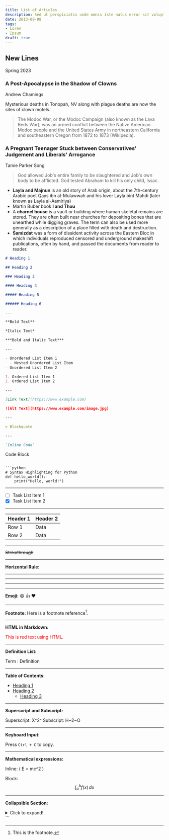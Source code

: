 ```yaml
---
title: List of Articles
description: Sed ut perspiciatis unde omnis iste natus error sit voluptatem
date: 2013-09-08
tags:
- Lorem
- Ipsum
draft: true
---
```



## New Lines
Spring 2023

### A Post-Apocalypse in the Shadow of Clowns
Andrew Chamings

Mysterious deaths in Tonopah, NV along with plague deaths are now the sites of clown motels. 

>The Modoc War, or the Modoc Campaign (also known as the Lava Beds War), was an armed conflict between the Native American Modoc people and the United States Army in northeastern California and southeastern Oregon from 1872 to 1873 (Wikipedia).

### A Pregnant Teenager Stuck between Conservatives' Judgement and Liberals' Arrogance
Tamie Parker Song

> God allowed Job's entire family to be slaughtered and Job's own body to be afflicted.
> God tested Abraham to kill his only child, Issac. 

* **Layla and Majnun** is an old story of Arab origin, about the 7th-century Arabic poet Qays ibn al-Mulawwah and his lover Layla bint Mahdi (later known as Layla al-Aamiriya)
* Martin Buber book **I and Thou**
* A **charnel house** is a vault or building where human skeletal remains are stored. They are often built near churches for depositing bones that are unearthed while digging graves. The term can also be used more generally as a description of a place filled with death and destruction.
* **Samizdat** was a form of dissident activity across the Eastern Bloc in which individuals reproduced censored and underground makeshift publications, often by hand, and passed the documents from reader to reader.



```markdown
# Heading 1

## Heading 2

### Heading 3

#### Heading 4

##### Heading 5

###### Heading 6

---

**Bold Text**

*Italic Text*

***Bold and Italic Text***

---

- Unordered List Item 1
  - Nested Unordered List Item
- Unordered List Item 2

1. Ordered List Item 1
2. Ordered List Item 2

---

[Link Text](https://www.example.com)

![Alt Text](https://www.example.com/image.jpg)

---

> Blockquote

---

`Inline Code`

```
Code Block
```

```python
# Syntax Highlighting for Python
def hello_world():
    print("Hello, world!")
```

---

- [ ] Task List Item 1
- [x] Task List Item 2

---

| Header 1 | Header 2 |
| -------- | -------- |
| Row 1    | Data     |
| Row 2    | Data     |

---

~~Strikethrough~~

---

**Horizontal Rule:**
___
---
***

---

**Emoji:**
:smile: :+1: :heart:

---

**Footnote:**
Here is a footnote reference[^1].

[^1]: This is the footnote.

---

**HTML in Markdown:**

<div style="color: red;">This is red text using HTML.</div>

---

**Definition List:**

Term
: Definition

---

**Table of Contents:**

- [Heading 1](#heading-1)
- [Heading 2](#heading-2)
  - [Heading 3](#heading-3)

---

**Superscript and Subscript:**

Superscript: X^2^
Subscript: H~2~O

---

**Keyboard Input:**

Press `Ctrl + C` to copy.

---

**Mathematical expressions:**

Inline: \( E = mc^2 \)

Block:
$$
\int_{a}^{b} f(x) \,dx
$$

---

**Collapsible Section:**

<details>
  <summary>Click to expand!</summary>
  Hidden text.
</details>
```
